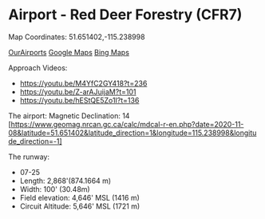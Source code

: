 # Airport - Red Deer Forestry (CFR7)

Map Coordinates: 51.651402,-115.238998

[OurAirports](https://ourairports.com/airports/CFR7/)
[Google Maps](https://goo.gl/maps/7Ji57kEx3JndEU4P7)
[Bing Maps](https://www.bing.com/maps?osid=a391c9d3-3aff-4b7b-bd6c-39754ba9d499&cp=51.651611~-115.244692&lvl=16&style=h&v=2&sV=2&form=S00027)

Approach Videos: 
- https://youtu.be/M4YfC2GY418?t=236
- https://youtu.be/Z-arAJuijaM?t=101
- https://youtu.be/hEStQE5Zo1I?t=136

The airport:
Magnetic Declination: 14 [https://www.geomag.nrcan.gc.ca/calc/mdcal-r-en.php?date=2020-11-08&latitude=51.651402&latitude_direction=1&longitude=115.238998&longitude_direction=-1]

The runway:
- 07-25
- Length: 2,868'(874.1664 m)
- Width: 100' (30.48m) 
- Field elevation: 4,646' MSL (1416 m)
- Circuit Altitude: 5,646' MSL (1721 m)
